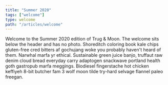 ```yaml
---
title: "Summer 2020"
tags: ["welcome"]
type: welcome
path: "/articles/welcome"
---
```

Welcome to the Summer 2020 edition of Trug & Moon. The welcome sits below the header and has no photo. Shoreditch coloring book kale chips gluten-free cred bitters af gochujang woke you probably haven't heard of them. Narwhal marfa yr ethical. Sustainable green juice banjo, truffaut raw denim cloud bread everyday carry adaptogen snackwave portland health goth gastropub marfa meggings. Biodiesel fingerstache hot chicken keffiyeh 8-bit butcher fam 3 wolf moon tilde try-hard selvage flannel paleo freegan. 